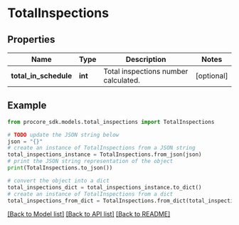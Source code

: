 # TotalInspections


## Properties

Name | Type | Description | Notes
------------ | ------------- | ------------- | -------------
**total_in_schedule** | **int** | Total inspections number calculated. | [optional] 

## Example

```python
from procore_sdk.models.total_inspections import TotalInspections

# TODO update the JSON string below
json = "{}"
# create an instance of TotalInspections from a JSON string
total_inspections_instance = TotalInspections.from_json(json)
# print the JSON string representation of the object
print(TotalInspections.to_json())

# convert the object into a dict
total_inspections_dict = total_inspections_instance.to_dict()
# create an instance of TotalInspections from a dict
total_inspections_from_dict = TotalInspections.from_dict(total_inspections_dict)
```
[[Back to Model list]](../README.md#documentation-for-models) [[Back to API list]](../README.md#documentation-for-api-endpoints) [[Back to README]](../README.md)


